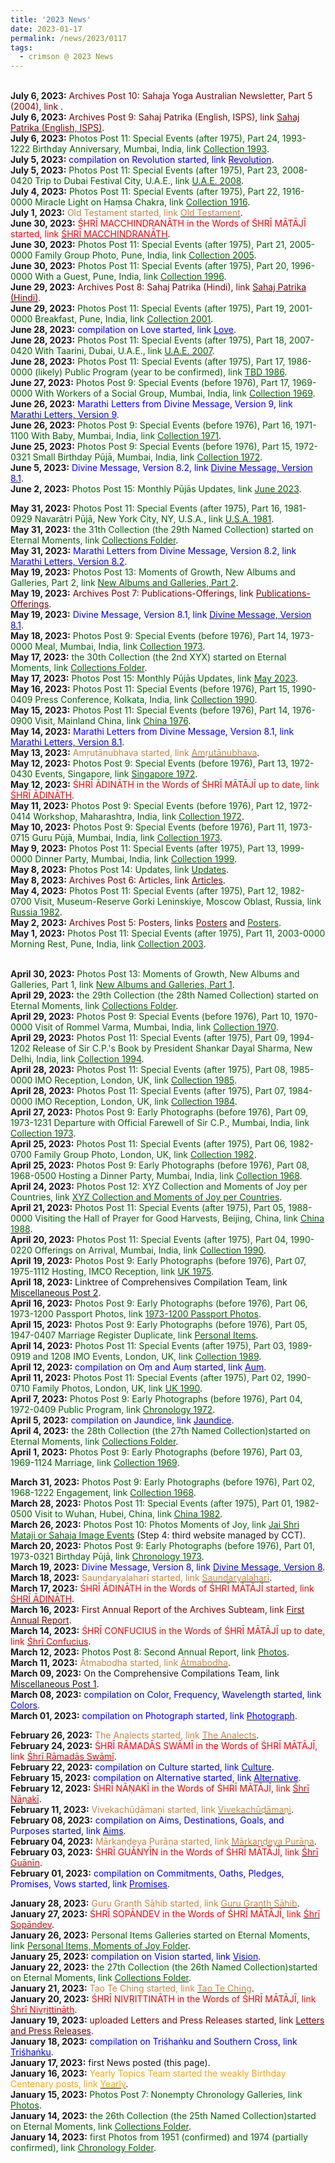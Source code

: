 ```yaml
---
title: '2023 News'
date: 2023-01-17
permalink: /news/2023/0117
tags:
  - crimson @ 2023 News
---
```


<p>
<br>
<b> July 6, 2023:</b> <font color="maroon">Archives Post 10: Sahaja Yoga Australian Newsletter, Part 5 (2004), link</font> <a href="https://seven-teams.github.io/archives/2023/0706-b"><font color="maroon"> </font></a>.<br>
<b> July 6, 2023:</b> <font color="maroon">Archives Post 9: Sahaj Patrika (English, ISPS), link</font> <a href="https://seven-teams.github.io/archives/2023/0706-a"><font color="maroon"> Sahaj Patrika (English, ISPS)</font></a>.<br>
<b> July 6, 2023:</b> <font color="DarkGreen">Photos Post 11: Special Events (after 1975), Part 24, 1993-1222 Birthday Anniversary, Mumbai, India, link</font> <a href="https://eternalmoments.smugmug.com/Collections/Mrs-Kalpana-Srivastava-Collection/1993/"> <font color="DarkGreen"> Collection 1993</font></a>.<br>
<b> July 5, 2023:</b> <font color="blue">compilation on Revolution started, link</font> <a href="https://seven-teams.github.io/compilation/2023/0705"><font color="blue">Revolution</font></a>.<br>
<b> July 5, 2023:</b> <font color="DarkGreen">Photos Post 11: Special Events (after 1975), Part 23, 2008-0420 Trip to Dubai Festival City, U.A.E., link</font> <a href="https://eternalmoments.smugmug.com/Countries/UAE/2008"> <font color="DarkGreen"> U.A.E. 2008</font></a>.<br>
<b> July 4, 2023:</b> <font color="DarkGreen">Photos Post 11: Special Events (after 1975), Part 22, 1916-0000 Miracle Light on Haṃsa Chakra, link</font> <a href="https://eternalmoments.smugmug.com/Collections/Mrs-Kalpana-Srivastava-Collection/1916/"> <font color="DarkGreen"> Collection 1916</font></a>.<br>
<b> July 1, 2023:</b> <font color="peru">Old Testament started, link</font> <a href="https://seven-teams.github.io/scriptures/2023/0701"><font color="peru">Old Testament</font></a>.<br>
<b> June 30, 2023:</b> <font color="red">ŚHRĪ MACCHINDRANĀTH in the Words of ŚHRĪ MĀTĀJĪ started, link</font> <a href="https://seven-teams.github.io/quotes/2023/0630"><font color="red">ŚHRĪ MACCHINDRANĀTH</font></a>.<br>
<b> June 30, 2023:</b> <font color="DarkGreen">Photos Post 11: Special Events (after 1975), Part 21, 2005-0000 Family Group Photo, Pune, India, link</font> <a href="https://eternalmoments.smugmug.com/Collections/Mrs-Kalpana-Srivastava-Collection/2005/"> <font color="DarkGreen"> Collection 2005</font></a>.<br>
<b> June 30, 2023:</b> <font color="DarkGreen">Photos Post 11: Special Events (after 1975), Part 20, 1996-0000 With a Guest, Pune, India, link</font> <a href="https://eternalmoments.smugmug.com/Collections/Mrs-Kalpana-Srivastava-Collection/1996/"> <font color="DarkGreen"> Collection 1996</font></a>.<br>
<b> June 29, 2023:</b> <font color="maroon">Archives Post 8: Sahaj Patrika (Hindi), link</font> <a href="https://seven-teams.github.io/archives/2023/0629"><font color="maroon"> Sahaj Patrika (Hindi)</font></a>.<br>
<b> June 29, 2023:</b> <font color="DarkGreen">Photos Post 11: Special Events (after 1975), Part 19, 2001-0000 Breakfast, Pune, India, link</font> <a href="https://eternalmoments.smugmug.com/Collections/Mrs-Kalpana-Srivastava-Collection/2001/"> <font color="DarkGreen"> Collection 2001</font></a>.<br>
<b> June 28, 2023:</b> <font color="blue">compilation on Love started, link</font> <a href="https://seven-teams.github.io/compilation/2023/0628"><font color="blue">Love</font></a>.<br>
<b> June 28, 2023:</b> <font color="DarkGreen">Photos Post 11: Special Events (after 1975), Part 18, 2007-0420 With Taarini, Dubai, U.A.E., link</font> <a href="https://eternalmoments.smugmug.com/Countries/UAE/2007/"> <font color="DarkGreen"> U.A.E. 2007</font></a>.<br>
<b> June 28, 2023:</b> <font color="DarkGreen">Photos Post 11: Special Events (after 1975), Part 17, 1986-0000 (likely) Public Program (year to be confirmed), link</font> <a href="https://eternalmoments.smugmug.com/Countries/TBD/1986/"> <font color="DarkGreen"> TBD 1986</font></a>.<br>
<b> June 27, 2023:</b> <font color="DarkGreen">Photos Post 9: Special Events (before 1976), Part 17, 1969-0000 With Workers of a Social Group, Mumbai, India, link</font> <a href="https://eternalmoments.smugmug.com/Collections/Mrs-Kalpana-Srivastava-Collection/1969/"> <font color="DarkGreen">Collection 1969</font></a>.<br>
<b> June 26, 2023:</b> <font color="blue">Marathi Letters from Divine Message, Version 9, link</font> <a href="https://seven-teams.github.io/divine/2023/06/26"><font color="blue">Marathi Letters, Version 9</font></a>.<br>
<b> June 26, 2023:</b> <font color="DarkGreen">Photos Post 9: Special Events (before 1976), Part 16, 1971-1100 With Baby, Mumbai, India, link</font> <a href="https://eternalmoments.smugmug.com/Collections/Mrs-Kalpana-Srivastava-Collection/1971/"> <font color="DarkGreen">Collection 1971</font></a>.<br>
<b> June 25, 2023:</b> <font color="DarkGreen">Photos Post 9: Special Events (before 1976), Part 15, 1972-0321 Small Birthday Pūjā, Mumbai, India, link</font> <a href="https://eternalmoments.smugmug.com/Collections/Mrs-Kalpana-Srivastava-Collection/1972/"> <font color="DarkGreen">Collection 1972</font></a>.<br>
<b> June 5, 2023:</b> <font color="blue">Divine Message, Version 8.2, link</font> <a href="https://seven-teams.github.io/divine/2023/06/05"><font color="blue">Divine Message, Version 8.1</font></a>.<br>
<b> June 2, 2023:</b> <font color="DarkGreen">Photos Post 15: Monthly Pūjās Updates, link</font> <a href="https://seven-teams.github.io/photos/2023/0602"><font color="DarkGreen">June 2023</font></a>.<br>
</p>

<div class="para-divider"></div>

<p>
<b> May 31, 2023:</b> <font color="DarkGreen">Photos Post 11: Special Events (after 1975), Part 16, 1981-0929 Navarātri Pūjā, New York City, NY, U.S.A., link</font> <a href="https://eternalmoments.smugmug.com/Countries/USA/1981/"> <font color="DarkGreen"> U.S.A. 1981</font></a>.<br>
<b> May 31, 2023:</b> <font color="DarkGreen">the 31th Collection (the 29th Named Collection) started on Eternal Moments, link</font> <a href="https://eternalmoments.smugmug.com/Collections"><font color="DarkGreen">Collections Folder</font></a>.<br>
<b> May 31, 2023:</b> <font color="blue">Marathi Letters from Divine Message, Version 8.2, link</font> <a href="https://seven-teams.github.io/divine/2023/05/31"><font color="blue">Marathi Letters, Version 8.2</font></a>.<br>
<b> May 19, 2023:</b> <font color="DarkGreen">Photos Post 13: Moments of Growth, New Albums and Galleries, Part 2, link</font> <a href="https://seven-teams.github.io/photos/2023/0519"><font color="DarkGreen">New Albums and Galleries, Part 2</font></a>.<br>
<b> May 19, 2023:</b> <font color="maroon">Archives Post 7: Publications-Offerings, link</font> <a href="https://seven-teams.github.io/archives/2023/0519"><font color="maroon">Publications-Offerings</font></a>.<br>
<b> May 19, 2023:</b> <font color="blue">Divine Message, Version 8.1, link</font> <a href="https://seven-teams.github.io/divine/2023/05/19"><font color="blue">Divine Message, Version 8.1</font></a>.<br>
<b> May 18, 2023:</b> <font color="DarkGreen">Photos Post 9: Special Events (before 1976), Part 14, 1973-0000 Meal, Mumbai, India, link</font> <a href="https://eternalmoments.smugmug.com/Collections/Yogi-Mahajan-Collection/1973/"> <font color="DarkGreen">Collection 1973</font></a>.<br>
<b> May 17, 2023:</b> <font color="DarkGreen">the 30th Collection (the 2nd XYX) started on Eternal Moments, link</font> <a href="https://eternalmoments.smugmug.com/Collections"><font color="DarkGreen">Collections Folder</font></a>.<br>
<b> May 17, 2023:</b> <font color="DarkGreen">Photos Post 15: Monthly Pūjās Updates, link</font> <a href="https://seven-teams.github.io/photos/2023/0517"><font color="DarkGreen">May 2023</font></a>.<br>
<b> May 16, 2023:</b> <font color="DarkGreen">Photos Post 11: Special Events (before 1976), Part 15, 1990-0409 Press Conference, Kolkata, India, link</font> <a href="https://eternalmoments.smugmug.com/Collections/Yogi-Mahajan-Collection/1990/"> <font color="DarkGreen">Collection 1990</font></a>.<br>
<b> May 15, 2023:</b> <font color="DarkGreen">Photos Post 11: Special Events (before 1976), Part 14, 1976-0900 Visit, Mainland China, link</font> <a href="https://eternalmoments.smugmug.com/Countries/China/1976/"> <font color="DarkGreen">China 1976</font></a>.<br>
<b> May 14, 2023:</b> <font color="blue">Marathi Letters from Divine Message, Version 8.1, link</font> <a href="https://seven-teams.github.io/divine/2023/05/14"><font color="blue">Marathi Letters, Version 8.1</font></a>.<br>
<b> May 13, 2023:</b> <font color="peru">Amṛutānubhava started, link</font> <a href="https://seven-teams.github.io/scriptures/2023/0701"><font color="peru">Amṛutānubhava</font></a>.<br>
<b> May 12, 2023:</b> <font color="DarkGreen">Photos Post 9: Special Events (before 1976), Part 13, 1972-0430 Events, Singapore, link</font> <a href="https://eternalmoments.smugmug.com/Countries/Singapore/1972/"> <font color="DarkGreen">Singapore 1972</font></a>.<br>
<b> May 12, 2023:</b> <font color="red">ŚHRĪ ĀDINĀTH in the Words of ŚHRĪ MĀTĀJĪ up to date, link</font> <a href="https://seven-teams.github.io/quotes/2023/0317"><font color="red">ŚHRĪ ĀDINĀTH</font></a>.<br>
<b> May 11, 2023:</b> <font color="DarkGreen">Photos Post 9: Special Events (before 1976), Part 12, 1972-0414 Workshop, Maharashtra, India, link</font> <a href="https://eternalmoments.smugmug.com/Collections/Yogi-Mahajan-Collection/1972/"> <font color="DarkGreen">Collection 1972</font></a>.<br>
<b> May 10, 2023:</b> <font color="DarkGreen">Photos Post 9: Special Events (before 1976), Part 11, 1973-0715 Guru Pūjā, Mumbai, India, link</font> <a href="https://eternalmoments.smugmug.com/Collections/Yogi-Mahajan-Collection/1973/"> <font color="DarkGreen">Collection 1973</font></a>.<br>
<b> May 9, 2023:</b> <font color="DarkGreen">Photos Post 11: Special Events (after 1975), Part 13, 1999-0000 Dinner Party, Mumbai, India, link</font> <a href="https://eternalmoments.smugmug.com/Collections/Mrs-Kalpana-Srivastava-Collection/1999/"> <font color="DarkGreen">Collection 1999</font></a>.<br>
<b> May 8, 2023:</b> <font color="DarkGreen">Photos Post 14: Updates, link</font> <a href="https://seven-teams.github.io/photos/2023/0508"><font color="DarkGreen"> Updates</font></a>.<br>
<b> May 8, 2023:</b> <font color="maroon">Archives Post 6: Articles, link</font> <a href="https://seven-teams.github.io/archives/2023/0508"><font color="maroon">Articles</font></a>.<br>
<b> May 4, 2023:</b> <font color="DarkGreen">Photos Post 11: Special Events (after 1975), Part 12, 1982-0700 Visit, Museum-Reserve Gorki Leninskiye, Moscow Oblast, Russia, link</font> <a href="https://eternalmoments.smugmug.com/Countries/Russia/1982/"> <font color="DarkGreen">Russia 1982</font></a>.<br>
<b> May 2, 2023:</b> <font color="maroon">Archives Post 5: Posters, links</font> <a href="https://seven-teams.github.io/archives/2023/0502"><font color="maroon">Posters</font></a> and <a href="https://imageevent.com/sahaja/momentsofgrowth/posters"><font color="DarkGreen">Posters</font></a>.<br>
<b> May 1, 2023:</b> <font color="DarkGreen">Photos Post 11: Special Events (after 1975), Part 11, 2003-0000 Morning Rest, Pune, India, link</font> <a href="https://eternalmoments.smugmug.com/Collections/Mrs-Kalpana-Srivastava-Collection/2003/"> <font color="DarkGreen">Collection 2003</font></a>.<br>
</p>

<div class="para-divider"></div>

<p>
<br>
<b> April 30, 2023:</b> <font color="DarkGreen">Photos Post 13: Moments of Growth, New Albums and Galleries, Part 1, link</font> <a href="https://seven-teams.github.io/photos/2023/0430"><font color="DarkGreen">New Albums and Galleries, Part 1</font></a>.<br>
<b> April 29, 2023:</b> <font color="DarkGreen">the 29th Collection (the 28th Named Collection) started on Eternal Moments, link</font> <a href="https://eternalmoments.smugmug.com/Collections"><font color="DarkGreen">Collections Folder</font></a>.<br>
<b> April 29, 2023:</b> <font color="DarkGreen">Photos Post 9: Special Events (before 1976), Part 10, 1970-0000 Visit of Rommel Varma, Mumbai, India, link</font> <a href="https://eternalmoments.smugmug.com/Collections/Mrs-Kalpana-Srivastava-Collection/1970/"> <font color="DarkGreen">Collection 1970</font></a>.<br>
<b> April 29, 2023:</b> <font color="DarkGreen">Photos Post 11: Special Events (after 1975), Part 09, 1994-1202 Release of Sir C.P.'s Book by President Shankar Dayal Sharma, New Delhi, India, link</font> <a href="https://eternalmoments.smugmug.com/Collections/Mrs-Kalpana-Srivastava-Collection/1994/"> <font color="DarkGreen">Collection 1994</font></a>.<br>
<b> April 28, 2023:</b> <font color="DarkGreen">Photos Post 11: Special Events (after 1975), Part 08, 1985-0000 IMO Reception, London, UK, link</font> <a href="https://eternalmoments.smugmug.com/Collections/Mrs-Kalpana-Srivastava-Collection/1985/"> <font color="DarkGreen">Collection 1985</font></a>.<br>
<b> April 28, 2023:</b> <font color="DarkGreen">Photos Post 11: Special Events (after 1975), Part 07, 1984-0000 IMO Reception, London, UK, link</font> <a href="https://eternalmoments.smugmug.com/Collections/Mrs-Kalpana-Srivastava-Collection/1984/"> <font color="DarkGreen">Collection 1984</font></a>.<br>
<b> April 27, 2023:</b> <font color="DarkGreen">Photos Post 9: Early Photographs (before 1976), Part 09, 1973-1231 Departure with Official Farewell of Sir C.P., Mumbai, India, link</font> <a href="https://eternalmoments.smugmug.com/Collections/Mrs-Kalpana-Srivastava-Collection/1973/"> <font color="DarkGreen">Collection 1973</font></a>.<br>
<b> April 25, 2023:</b> <font color="DarkGreen">Photos Post 11: Special Events (after 1975), Part 06, 1982-0700 Family Group Photo, London, UK, link</font> <a href="https://eternalmoments.smugmug.com/Collections/Mrs-Kalpana-Srivastava-Collection/1982/"> <font color="DarkGreen">Collection 1982</font></a>.<br>
<b> April 25, 2023:</b> <font color="DarkGreen">Photos Post 9: Early Photographs (before 1976), Part 08, 1968-0500 Hosting a Dinner Party, Mumbai, India, link</font> <a href="https://eternalmoments.smugmug.com/Collections/Mrs-Kalpana-Srivastava-Collection/1968/"> <font color="DarkGreen">Collection 1968</font></a>.<br>
<b> April 24, 2023:</b> <font color="DarkGreen">Photos Post 12: XYZ Collection and Moments of Joy per Countries, link</font> <a href="https://seven-teams.github.io/photos/2023/0423"> <font color="DarkGreen">XYZ Collection and Moments of Joy per Countries</font></a>.<br>
<b> April 21, 2023:</b> <font color="DarkGreen">Photos Post 11: Special Events (after 1975), Part 05, 1988-0000 Visiting the Hall of Prayer for Good Harvests, Beijing, China, link</font> <a href="https://eternalmoments.smugmug.com/Countries/China/1988"> <font color="DarkGreen">China 1988</font></a>.<br>
<b> April 20, 2023:</b> <font color="DarkGreen">Photos Post 11: Special Events (after 1975), Part 04, 1990-0220 Offerings on Arrival, Mumbai, India, link</font> <a href="https://eternalmoments.smugmug.com/Collections/Mrs-Kalpana-Srivastava-Collection/1990/"> <font color="DarkGreen">Collection 1990</font></a>.<br>
<b> April 19, 2023:</b> <font color="DarkGreen">Photos Post 9: Early Photographs (before 1976), Part 07, 1975-1112 Hosting, IMCO Reception, link</font> <a href="https://eternalmoments.smugmug.com/Countries/UK/1975/"> <font color="DarkGreen">UK 1975</font></a>.<br>
<b> April 18, 2023:</b> Linktree of  Comprehensives Compilation Team, link <a href="https://seven-teams.github.io/compilation/2023/0418"> Miscellaneous Post 2</a>.<br>
<b> April 16, 2023:</b> <font color="DarkGreen">Photos Post 9: Early Photographs (before 1976), Part 06, 1973-1200 Passport Photos, link</font> <a href="https://eternalmoments.smugmug.com/Chronology/1973"> <font color="DarkGreen">1973-1200 Passport Photos</font></a>.<br>
<b> April 15, 2023:</b> <font color="DarkGreen">Photos Post 9: Early Photographs (before 1976), Part 05, 1947-0407 Marriage Register Duplicate, link</font> <a href="https://eternalmoments.smugmug.com/Collections/Mrs-Kalpana-Srivastava-Collection/Personal-Items/"> <font color="DarkGreen">Personal Items</font></a>.<br>
<b> April 14, 2023:</b> <font color="DarkGreen">Photos Post 11: Special Events (after 1975), Part 03, 1989-0919 and 1208 IMO Events, London, UK, link</font> <a href="https://eternalmoments.smugmug.com/Collections/Mrs-Kalpana-Srivastava-Collection/1989/"> <font color="DarkGreen">Collection 1989</font></a>.<br>
<b> April 12, 2023:</b> <font color="blue">compilation on Oṃ and Auṃ started, link</font> <a href="https://seven-teams.github.io/compilation/2023/0412"><font color="blue">Auṃ</font></a>.<br>
<b> April 11, 2023:</b> <font color="DarkGreen">Photos Post 11: Special Events (after 1975), Part 02, 1990-0710 Family Photos, London, UK, link</font> <a href="https://eternalmoments.smugmug.com/Countries/UK/1990/"> <font color="DarkGreen">UK 1990</font></a>.<br>
<b> April 7, 2023:</b> <font color="DarkGreen">Photos Post 9: Early Photographs (before 1976), Part 04, 1972-0409 Public Program, link</font> <a href="https://eternalmoments.smugmug.com/Chronology/1972"> <font color="DarkGreen">Chronology 1972</font></a>.<br>
<b> April 5, 2023:</b> <font color="blue">compilation on Jaundice, link</font> <a href="https://seven-teams.github.io/compilation/2023/0405"><font color="blue">Jaundice</font></a>.<br>
<b> April 4, 2023:</b> <font color="DarkGreen">the 28th Collection (the 27th Named Collection)started on Eternal Moments, link</font> <a href="https://eternalmoments.smugmug.com/Collections"><font color="DarkGreen">Collections Folder</font></a>.<br>
<b> April 1, 2023:</b> <font color="DarkGreen">Photos Post 9: Early Photographs (before 1976), Part 03, 1969-1124 Marriage, link</font> <a href="https://eternalmoments.smugmug.com/Collections/Mrs-Kalpana-Srivastava-Collection/1969/"> <font color="DarkGreen">Collection 1969</font></a>.<br>
</p>

<div class="para-divider"></div>

<p>
<b> March 31, 2023:</b> <font color="DarkGreen">Photos Post 9: Early Photographs (before 1976), Part 02, 1968-1222 Engagement, link</font> <a href="https://eternalmoments.smugmug.com/Collections/Mrs-Kalpana-Srivastava-Collection/1968/"> <font color="DarkGreen">Collection 1968</font></a>.<br>
<b> March 28, 2023:</b> <font color="DarkGreen">Photos Post 11: Special Events (after 1975), Part 01, 1982-0500 Visit to Wuhan, Hubei, China, link</font> <a href="https://eternalmoments.smugmug.com/Countries/China/1982/"> <font color="DarkGreen">China 1982</font></a>.<br>
<b> March 26, 2023:</b> <font color="DarkGreen">Photos Post 10: Photos Moments of Joy, link</font> <a href="https://imageevent.com/sahaja?n=0"> <font color="DarkGreen">Jai Shri Mataji or Sahaja Image Events</font></a> (Step 4: third website managed by CCT).<br>
<b> March 20, 2023:</b> <font color="DarkGreen">Photos Post 9: Early Photographs (before 1976), Part 01, 1973-0321 Birthday Pūjā, link</font> <a href="https://eternalmoments.smugmug.com/Chronology/1973"> <font color="DarkGreen">Chronology 1973</font></a>.<br>
<b> March 19, 2023:</b> <font color="blue">Divine Message, Version 8, link</font> <a href="https://seven-teams.github.io/divine/2023/03/19"><font color="blue">Divine Message, Version 8</font></a>.<br>
<b> March 18, 2023:</b> <font color="peru">Saundaryalaharī started, link</font> <a href="https://seven-teams.github.io/scriptures/2023/0318"><font color="peru">Saundaryalaharī</font></a>.<br>
<b> March 17, 2023:</b> <font color="red">ŚHRĪ ĀDINĀTH in the Words of ŚHRĪ MĀTĀJĪ started, link</font> <a href="https://seven-teams.github.io/quotes/2023/0317"><font color="red">ŚHRĪ ĀDINĀTH</font></a>.<br>
<b> March 16, 2023:</b> <font color="maroon">First Annual Report of the Archives Subteam, link</font> <a href="https://seven-teams.github.io/archives/2023/0316"><font color="maroon">First Annual Report</font></a>.<br>
<b> March 14, 2023:</b> <font color="red">ŚHRĪ CONFUCIUS in the Words of ŚHRĪ MĀTĀJĪ up to date, link</font> <a href="https://seven-teams.github.io/quotes/2022/0714-f"><font color="red">Śhrī Confucius</font></a>.<br>
<b> March 12, 2023:</b> <font color="DarkGreen">Photos Post 8: Second Annual Report, link</font> <a href="https://seven-teams.github.io/photos/2023/0312"> <font color="DarkGreen">Photos</font></a>.<br>
<b> March 11, 2023:</b> <font color="peru">Ātmabodha started, link</font> <a href="https://seven-teams.github.io/scriptures/2023/0311"><font color="peru">Ātmabodha</font></a>.<br>
<b> March 09, 2023:</b> On the Comprehensive Compilations Team, link <a href="https://seven-teams.github.io/compilation/2023/0309"> Miscellaneous Post 1</a>.<br>
<b> March 08, 2023:</b> <font color="blue">compilation on Color, Frequency, Wavelength started, link</font> <a href="https://seven-teams.github.io/compilation/2023/0301"><font color="blue">Colors</font></a>.<br>
<b> March 01, 2023:</b> <font color="blue">compilation on Photograph started, link</font> <a href="https://seven-teams.github.io/compilation/2023/0301"><font color="blue">Photograph</font></a>.<br>
</p>

<div class="para-divider"></div>

<p>
<b> February 26, 2023:</b> <font color="peru">The Analects started, link</font> <a href="https://seven-teams.github.io/scriptures/2023/0226"><font color="peru">The Analects</font></a>.<br>
<b> February 24, 2023:</b> <font color="red">ŚHRĪ RĀMADĀS SWĀMĪ in the Words of ŚHRĪ MĀTĀJĪ, link</font> <a href="https://seven-teams.github.io/quotes/2023/0224"><font color="red">Śhrī Rāmadās Swāmī</font></a>.<br>
<b> February 22, 2023:</b> <font color="blue">compilation on Culture started, link</font> <a href="https://seven-teams.github.io/compilation/2023/0222"><font color="blue">Culture</font></a>.<br>
<b> February 15, 2023:</b> <font color="blue">compilation on Alternative started, link</font> <a href="https://seven-teams.github.io/compilation/2023/0215"><font color="blue">Alternative</font></a>.<br>
<b> February 12, 2023:</b> <font color="red">ŚHRĪ NĀṆAKĪ in the Words of ŚHRĪ MĀTĀJĪ, link</font> <a href="https://seven-teams.github.io/quotes/2023/0212"><font color="red">Śhrī Nāṇakī</font></a>.<br>
<b> February 11, 2023:</b> <font color="peru">Vivekachūḍāmaṇi started, link</font> <a href="https://seven-teams.github.io/scriptures/2023/0211"><font color="peru">Vivekachūḍāmaṇi</font></a>.<br>
<b> February 08, 2023:</b> <font color="blue">compilation on Aims, Destinations, Goals, and Purposes started, link</font> <a href="https://seven-teams.github.io/compilation/2023/0208"><font color="blue">Aims</font></a>.<br>
<b> February 04, 2023:</b> <font color="peru">Mārkaṇḍeya Purāṇa started, link</font> <a href="https://seven-teams.github.io/scriptures/2023/0204"><font color="peru">Mārkaṇḍeya Purāṇa</font></a>.<br>
<b> February 03, 2023:</b> <font color="red">ŚHRĪ GUĀNYĪN in the Words of ŚHRĪ MĀTĀJĪ, link</font> <a href="https://seven-teams.github.io/quotes/2023/0203"><font color="red">Śhrī Guānīn</font></a>.<br>
<b> February 01, 2023:</b> <font color="blue">compilation on Commitments, Oaths, Pledges, Promises, Vows started, link</font> <a href="https://seven-teams.github.io/compilation/2023/0201"><font color="blue">Promises</font></a>.<br>
</p>

<div class="para-divider"></div>

<p>
<b> January 28, 2023:</b> <font color="peru">Guru Granth Sāhib started, link</font> <a href="https://seven-teams.github.io/scriptures/2023/0128"><font color="peru">Guru Granth Sāhib</font></a>.<br>
<b> January 27, 2023:</b> <font color="red">ŚHRĪ SOPĀNDEV in the Words of ŚHRĪ MĀTĀJĪ, link</font> <a href="https://seven-teams.github.io/quotes/2023/0127"><font color="red">Śhrī Sopāndev</font></a>.<br>
<b> January 26, 2023:</b> <font color="DarkGreen">Personal Items Galleries started on Eternal Moments, link</font> <a href="https://eternalmoments.smugmug.com/Moments-of-Joy/Personal-Items/"><font color="DarkGreen">Personal Items, Moments of Joy Folder</font></a>.<br>
<b> January 25, 2023:</b> <font color="blue">compilation on Vision started, link</font> <a href="https://seven-teams.github.io/compilation/2023/0125"><font color="blue">Vision</font></a>.<br>
<b> January 22, 2023:</b> <font color="DarkGreen">the 27th Collection (the 26th Named Collection)started on Eternal Moments, link</font> <a href="https://eternalmoments.smugmug.com/Collections"><font color="DarkGreen">Collections Folder</font></a>.<br>
<b> January 21, 2023:</b> <font color="peru">Tao Te Ching started, link</font> <a href="https://seven-teams.github.io/scriptures/2023/0121"><font color="peru">Tao Te Ching</font></a>.<br>
<b> January 20, 2023:</b> <font color="red">ŚHRĪ NIVṚITTINĀTH in the Words of ŚHRĪ MĀTĀJĪ, link</font> <a href="https://seven-teams.github.io/quotes/2023/0120"><font color="red">Śhrī Nivṛittināth</font></a>.<br>
<b> January 19, 2023:</b> <font color="maroon">uploaded Letters and Press Releases started, link</font> <a href="https://seven-teams.github.io/archives/2023/0119"> <font color="maroon">Letters and Press Releases</font></a>.<br>
<b> January 18, 2023:</b> <font color="blue">compilation on Triśhaṅku and Southern Cross, link</font> <a href="https://seven-teams.github.io/compilation/2023/0118"> <font color="blue">Triśhaṅku</font></a>.<br>
<b> January 17, 2023:</b> first News posted (this page).<br>
<b> January 16, 2023:</b> <font color="orange">Yearly Topics Team started the weakly Birthday Centenary posts, link</font> <a href="https://seven-teams.github.io/yearly/"> <font color="orange">Yearly</font></a>.<br>
<b> January 15, 2023:</b> <font color="DarkGreen">Photos Post 7: Nonempty Chronology Galleries, link</font> <a href="https://seven-teams.github.io/photos/2023/0115"> <font color="DarkGreen">Photos</font></a>.<br>
<b> January 14, 2023:</b> <font color="DarkGreen">the 26th Collection (the 25th Named Collection)started on Eternal Moments, link</font> <a href="https://eternalmoments.smugmug.com/Collections"> <font color="DarkGreen">Collections Folder</font></a>.<br>
<b> January 14, 2023:</b> <font color="DarkGreen">first Photos from 1951 (confirmed) and 1974 (partially confirmed), link</font> <a href="https://eternalmoments.smugmug.com/Chronology"> <font color="DarkGreen">Chronology Folder</font></a>.<br>
</p>